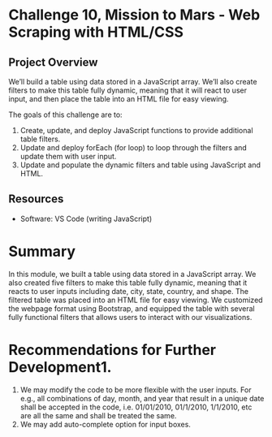 # Challenge 10, Mission to Mars - Web Scraping with HTML/CSS

## Project Overview
We’ll build a table using data stored in a JavaScript array. We’ll also create filters to make this table fully dynamic, meaning that it will react to user input, and then place the table into an HTML file for easy viewing.

The goals of this challenge are to:

1. Create, update, and deploy JavaScript functions to provide additional table filters.
2. Update and deploy forEach (for loop) to loop through the filters and update them with user input.
3. Update and populate the dynamic filters and table using JavaScript and HTML.


## Resources
- Software: VS Code (writing JavaScript)

# Summary
In this module, we built a table using data stored in a JavaScript array. We also created five filters to make this table fully dynamic, meaning that it reacts to user inputs including date, city, state, country, and shape. The filtered table was placed into an HTML file for easy viewing. We customized the webpage format using Bootstrap, and equipped the table with several fully functional filters that allows users to interact with our visualizations. 

# Recommendations for Further Development1. 
1. We may modify the code to be more flexible with the user inputs. For e.g., all combinations of day, month, and year that result in a unique date shall be accepted in the code, i.e. 01/01/2010, 01/1/2010, 1/1/2010, etc are all the same and shall be treated the same.
2. We may add auto-complete option for input boxes.
